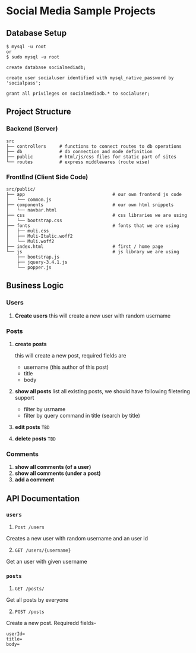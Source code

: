 # Social Media Sample Projects

## Database Setup

``` shell
$ mysql -u root 
or 
$ sudo mysql -u root
```

``` mysql
create database socialmediadb;

create user socialuser identified with mysql_native_password by 'socialpass';

grant all privileges on socialmediadb.* to socialuser;
```

## Project Structure

### Backend (Server)
``` shell
src
├── controllers     # functions to connect routes to db operations
├── db              # db connection and mode definition
├── public          # html/js/css files for static part of sites
└── routes          # express middlewares (route wise)
```

### FrontEnd (Client Side Code)

``` shell
src/public/
├── app                                 # our own frontend js code 
│   └── common.js
├── components                          # our own html snippets
│   └── navbar.html
├── css                                 # css libraries we are using
│   └── bootstrap.css           
├── fonts                               # fonts that we are using
│   ├── muli.css
│   ├── Muli-Italic.woff2
│   └── Muli.woff2
├── index.html                          # first / home page
└── js                                  # js library we are using
    ├── bootstrap.js
    ├── jquery-3.4.1.js
    └── popper.js

```



## Business Logic

### Users


1. **Create users**
    this will create a new user with random username

### Posts

1. **create posts**

    this will create a new post, required fields are 
    - username (this author of this post)
    - title
    - body

2. **show all posts**
    list all existing posts, we should have following filetering support
    
    - filter by usrname
    - filter by query command in title (search by title)

3. **edit posts** `TBD`

4. **delete posts** `TBD`

### Comments
1. **show all comments (of a user)**
2. **show all comments (under a post)**
3. **add a comment**

## API Documentation

### `users`
1. `Post /users`

Creates a new user with random username and an user id

2. `GET /users/{username}`

Get an user with given username

### `posts`
1. `GET /posts/`

Get all posts by everyone

2. `POST /posts`

Create a new post.
Requiredd fields-

```
userId=
title=
body=
```

